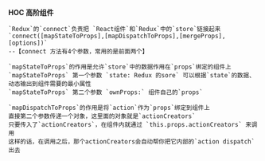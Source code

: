  **HOC 高阶组件**

    `Redux`的`connect`负责把 `React组件`和`Redux`中的`store`链接起来
    `connect([mapStateToProps],[mapDispatchToProps],[mergeProps],[options])`
    --【connect 方法有4个参数，常用的是前面两个】
 
    `mapStateToProps`的作用是允许`store`中的数据作用在`props`绑定的组件上
    `mapStateToProps` 第一个参数 `state: Redux 的sore` 可以根据`state`的数据、动态输出到组件需要的最小属性
    `mapStateToProps` 第二个参数 `ownProps:` 组件自己的`props` 
 
    `mapDispatchToProps`的作用是将`action`作为`props`绑定到组件上
    直接第二个参数传递一个对象，这里面的对象就是`actionCreators`
    只要传入了`actionCreators`，在组件内就通过 `this.props.actionCreators` 来调用
    这样的话，在调用之后，那个actionCreators会自动帮你把它内部的`action dispatch`出去